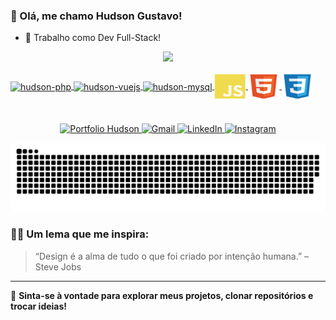 ### 🧠 Olá, me chamo Hudson Gustavo!

- 🔭 Trabalho como Dev Full-Stack!

<div align="center">
  <a href="https://github.com/tlshudson">
    <img height="180em" src="https://github-readme-stats.vercel.app/api/top-langs/?username=tlshudson&layout=compact&langs_count=7&theme=dark"/>
</div>

<div style="display: inline_block"><br>
  <img align="center" alt="hudson-php" height="40" width="50" src="https://cdn.jsdelivr.net/gh/devicons/devicon/icons/php/php-original.svg">
  <img align="center" alt="hudson-vuejs" height="40" width="50" src="https://cdn.jsdelivr.net/gh/devicons/devicon/icons/vuejs/vuejs-original.svg" />
  <img align="center" alt="hudson-mysql" height="40" width="50" src="https://cdn.jsdelivr.net/gh/devicons/devicon/icons/mysql/mysql-original-wordmark.svg"/>
  <img align="center" alt="hudson-Js" height="40" width="50" src="https://raw.githubusercontent.com/devicons/devicon/master/icons/javascript/javascript-plain.svg">
  <img align="center" alt="hudson-HTML" height="40" width="50" src="https://raw.githubusercontent.com/devicons/devicon/master/icons/html5/html5-original.svg">
  <img align="center" alt="hudson-CSS" height="40" width="50" src="https://raw.githubusercontent.com/devicons/devicon/master/icons/css3/css3-original.svg">
  </div>

#

<p align="center">
  <a href="https://hudsondev.app.netlify" target="_blank">
    <img alt="Portfolio Hudson" height="30" src="https://img.shields.io/badge/Portfólio-%2312100E?style=for-the-badge&logo=about.me&logoColor=white" />
  </a>
  <a href="mailto:hudsonteles00@gmail.com" target="_blank">
    <img alt="Gmail" height="30" src="https://img.shields.io/badge/-Gmail-%23333?style=for-the-badge&logo=gmail&logoColor=black" />
  </a>
  <a href="https://www.linkedin.com/in/hudson-teles-381a451ab/" target="_blank">
    <img alt="LinkedIn" height="30" src="https://img.shields.io/badge/-LinkedIn-%230077B5?style=for-the-badge&logo=linkedin&logoColor=black" />
  </a>
  <a href="https://www.instagram.com/hudsontls_/" target="_blank">
    <img alt="Instagram" height="30" src="https://img.shields.io/badge/Instagram-%23E4405F?style=for-the-badge&logo=instagram&logoColor=white" />
  </a>
</p>

![snake gif](https://github.com/tlshudson/tlshudson/blob/output/github-contribution-grid-snake-dark.svg?palette=github-dark)

### 🧑‍💻 Um lema que me inspira:

> “Design é a alma de tudo o que foi criado por intenção humana.” – Steve Jobs

---

📌 **Sinta-se à vontade para explorar meus projetos, clonar repositórios e trocar ideias!**
